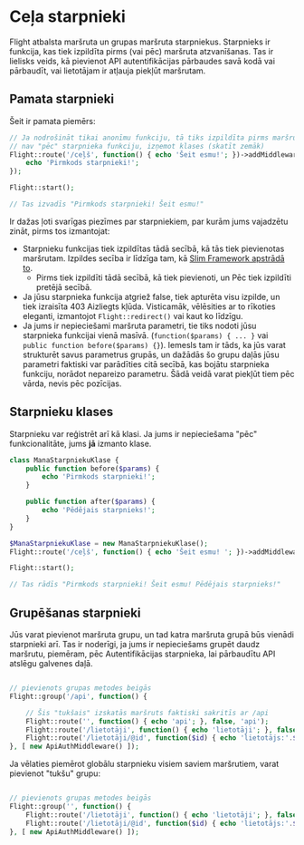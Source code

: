 # Ceļa starpnieki

Flight atbalsta maršruta un grupas maršruta starpniekus. Starpnieks ir funkcija, kas tiek izpildīta pirms (vai pēc) maršruta atzvanīšanas. Tas ir lielisks veids, kā pievienot API autentifikācijas pārbaudes savā kodā vai pārbaudīt, vai lietotājam ir atļauja piekļūt maršrutam.

## Pamata starpnieki

Šeit ir pamata piemērs:

```php
// Ja nodrošināt tikai anonīmu funkciju, tā tiks izpildīta pirms maršruta atzvanīšanas. 
// nav "pēc" starpnieka funkciju, izņemot klases (skatīt zemāk)
Flight::route('/ceļš', function() { echo 'Šeit esmu!'; })->addMiddleware(function() {
	echo 'Pirmkods starpnieki!';
});

Flight::start();

// Tas izvadīs "Pirmkods starpnieki! Šeit esmu!"
```

Ir dažas ļoti svarīgas piezīmes par starpniekiem, par kurām jums vajadzētu zināt, pirms tos izmantojat:
- Starpnieku funkcijas tiek izpildītas tādā secībā, kā tās tiek pievienotas maršrutam. Izpildes secība ir līdzīga tam, kā [Slim Framework apstrādā to](https://www.slimframework.com/docs/v4/concepts/middleware.html#how-does-middleware-work).
   - Pirms tiek izpildīti tādā secībā, kā tiek pievienoti, un Pēc tiek izpildīti pretējā secībā.
- Ja jūsu starpnieka funkcija atgriež false, tiek apturēta visu izpilde, un tiek izraisīta 403 Aizliegts kļūda. Visticamāk, vēlēsities ar to rīkoties eleganti, izmantojot `Flight::redirect()` vai kaut ko līdzīgu.
- Ja jums ir nepieciešami maršruta parametri, tie tiks nodoti jūsu starpnieka funkcijai vienā masīvā. (`function($params) { ... }` vai `public function before($params) {}`). Iemesls tam ir tāds, ka jūs varat strukturēt savus parametrus grupās, un dažādās šo grupu daļās jūsu parametri faktiski var parādīties citā secībā, kas bojātu starpnieka funkciju, norādot nepareizo parametru. Šādā veidā varat piekļūt tiem pēc vārda, nevis pēc pozīcijas.

## Starpnieku klases

Starpnieku var reģistrēt arī kā klasi. Ja jums ir nepieciešama "pēc" funkcionalitāte, jums **jā** izmanto klase.

```php
class ManaStarpniekuKlase {
	public function before($params) {
		echo 'Pirmkods starpnieki!';
	}

	public function after($params) {
		echo 'Pēdējais starpnieks!';
	}
}

$ManaStarpniekuKlase = new ManaStarpniekuKlase();
Flight::route('/ceļš', function() { echo 'Šeit esmu! '; })->addMiddleware($ManaStarpniekuKlase); // arī ->addMiddleware([ $ManaStarpniekuKlase, $ManaStarpniekuKlase2 ]);

Flight::start();

// Tas rādīs "Pirmkods starpnieki! Šeit esmu! Pēdējais starpnieks!"
```

## Grupēšanas starpnieki

Jūs varat pievienot maršruta grupu, un tad katra maršruta grupā būs vienādi starpnieki arī. Tas ir noderīgi, ja jums ir nepieciešams grupēt daudz maršrutu, piemēram, pēc Autentifikācijas starpnieka, lai pārbaudītu API atslēgu galvenes daļā.

```php

// pievienots grupas metodes beigās
Flight::group('/api', function() {

	// Šis "tukšais" izskatās maršruts faktiski sakritīs ar /api
	Flight::route('', function() { echo 'api'; }, false, 'api');
    Flight::route('/lietotāji', function() { echo 'lietotāji'; }, false, 'lietotaji');
	Flight::route('/lietotāji/@id', function($id) { echo 'lietotājs:'.$id; }, false, 'lietotajs_skats');
}, [ new ApiAuthMiddleware() ]);
```

Ja vēlaties piemērot globālu starpnieku visiem saviem maršrutiem, varat pievienot "tukšu" grupu:

```php

// pievienots grupas metodes beigās
Flight::group('', function() {
	Flight::route('/lietotāji', function() { echo 'lietotāji'; }, false, 'lietotaji');
	Flight::route('/lietotāji/@id', function($id) { echo 'lietotājs:'.$id; }, false, 'lietotajs_skats');
}, [ new ApiAuthMiddleware() ]);
```